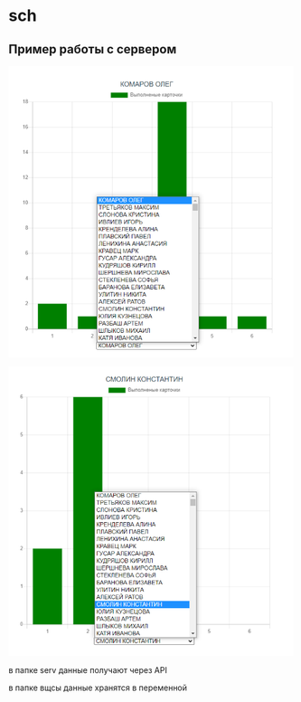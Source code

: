 # sch


## Пример работы с сервером

<p align="center">
  <img width="600"  src="/images/1.PNG">
</p>

<p align="center">
  <img width="600"  src="/images/2.PNG">
</p>

в папке serv данные получают через API

в папке вщсы данные хранятся в переменной
